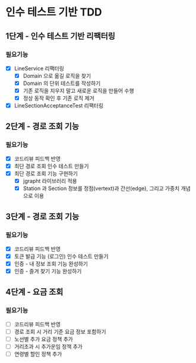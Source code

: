 # 인수 테스트 기반 TDD

## 1단계 - 인수 테스트 기반 리팩터링
### 필요기능
- [x] LineService 리팩터링
  - [x] Domain 으로 옮길 로직을 찾기
  - [x] Domain 의 단위 테스트를 작성하기
  - [x] 기존 로직을 지우지 말고 새로운 로직을 만들어 수행
  - [x] 정상 동작 확인 후 기존 로직 제거
- [x] LineSectionAcceptanceTest 리팩터링

## 2단계 - 경로 조회 기능
### 필요기능
- [x] 코드리뷰 피드백 반영
- [x] 최단 경로 조회 인수 테스트 만들기
- [x] 최단 경로 조회 기능 구현하기
  - [x] jgrapht 라이브러리 적용
  - [x] Station 과 Section 정보를 정점(vertext)과 간선(edge), 그리고 가중치 개념으로 이용

## 3단계 - 경로 조회 기능
### 필요기능
- [x] 코드리뷰 피드백 반영
- [x] 토큰 발급 기능 (로그인) 인수 테스트 만들기
- [x] 인증 - 내 정보 조회 기능 완성하기
- [x] 인증 - 즐겨 찾기 기능 완성하기

## 4단계 - 요금 조회
### 필요기능
- [ ] 코드리뷰 피드백 반영
- [ ] 경로 조회 시 거리 기준 요금 정보 포함하기
- [ ] 노선별 추가 요금 정책 추가
- [ ] 거리초과 시 추가운임 정책 추가
- [ ] 연령별 할인 정책 추가
